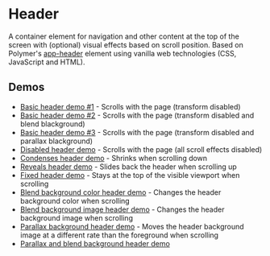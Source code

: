 # Header

A container element for navigation and other content at the top of the screen with (optional) visual effects based on scroll position. Based on Polymer's [app-header](https://elements.polymer-project.org/elements/app-layout?active=app-header) element using vanilla web technologies (CSS, JavaScript and HTML).

## Demos

- [Basic header demo #1](http://mdk-demo.themekit.io) - Scrolls with the page (transform disabled)
- [Basic header demo #2](http://mdk-demo.themekit.io/header-transform-disabled-blend.html) - Scrolls with the page (transform disabled and blend blackground)
- [Basic header demo #3](http://mdk-demo.themekit.io/header-transform-disabled-parallax.html) - Scrolls with the page (transform disabled and parallax blackground)
- [Disabled header demo](http://mdk-demo.themekit.io/header-disabled.html) - Scrolls with the page (all scroll effects disabled)
- [Condenses header demo](http://mdk-demo.themekit.io/header-condenses.html) - Shrinks when scrolling down
- [Reveals header demo](http://mdk-demo.themekit.io/header-reveals.html) - Slides back the header when scrolling up
- [Fixed header demo](http://mdk-demo.themekit.io/header-fixed.html) - Stays at the top of the visible viewport when scrolling
- [Blend background color header demo](http://mdk-demo.themekit.io/header-blend-color.html) - Changes the header background color when scrolling
- [Blend background image header demo](http://mdk-demo.themekit.io/header-blend-image.html) - Changes the header background image when scrolling
- [Parallax background header demo](http://mdk-demo.themekit.io/header-parallax.html) - Moves the header background image at a different rate than the foreground when scrolling
- [Parallax and blend background header demo](http://mdk-demo.themekit.io/header-parallax-blend.html)